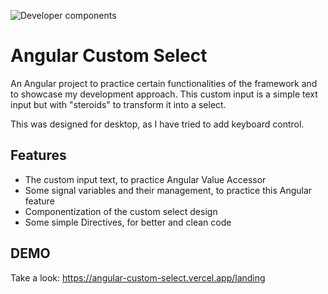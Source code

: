 ![Developer components](https://github.com/francoMorini/AngularCustomSelect/assets/69121618/4ee2ff80-0513-4555-821a-ed7ebcbbef48)

# Angular Custom Select
An Angular project to practice certain functionalities of the framework and to showcase my development approach.
This custom input is a simple text input but with "steroids" to transform it into a select.

This was designed for desktop, as I have tried to add keyboard control.

## Features

- The custom input text, to practice Angular Value Accessor
- Some signal variables and their management, to practice this Angular feature
- Componentization of the custom select design
- Some simple Directives, for better and clean code

## DEMO

Take a look: https://angular-custom-select.vercel.app/landing
